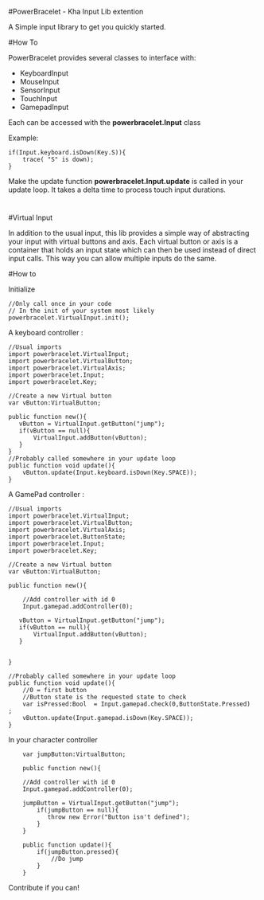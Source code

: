 #PowerBracelet -  Kha Input Lib extention

A Simple input library to get you quickly started.

#How To

PowerBracelet provides several classes to interface with:

- KeyboardInput
- MouseInput
- SensorInput
- TouchInput
- GamepadInput

Each can be accessed with the **powerbracelet.Input** class

Example:

    if(Input.keyboard.isDown(Key.S)){
        trace( "S" is down);
    }


Make the update function **powerbracelet.Input.update** is called in your update loop.
It takes a delta time to process touch input durations.

#

#Virtual Input

In addition to the usual input, this lib provides a simple way of
abstracting your input with virtual buttons and axis.
Each virtual button or axis is a container that holds an input state which can then be used instead of direct input calls.
This way you can allow multiple inputs do the same.

#How to

Initialize

    //Only call once in your code
    // In the init of your system most likely
    powerbracelet.VirtualInput.init();

A keyboard controller :

    //Usual imports
    import powerbracelet.VirtualInput;
    import powerbracelet.VirtualButton;
    import powerbracelet.VirtualAxis;
    import powerbracelet.Input;
    import powerbracelet.Key;

    //Create a new Virtual button
    var vButton:VirtualButton;

    public function new(){
       vButton = VirtualInput.getButton("jump");
       if(vButton == null){
           VirtualInput.addButton(vButton);
       }
    }
    //Probably called somewhere in your update loop
    public function void update(){
        vButton.update(Input.keyboard.isDown(Key.SPACE));
    }

A GamePad controller :

    //Usual imports
    import powerbracelet.VirtualInput;
    import powerbracelet.VirtualButton;
    import powerbracelet.VirtualAxis;
    import powerbracelet.ButtonState;
    import powerbracelet.Input;
    import powerbracelet.Key;

    //Create a new Virtual button
    var vButton:VirtualButton;

    public function new(){

        //Add controller with id 0
        Input.gamepad.addController(0);

       vButton = VirtualInput.getButton("jump");
       if(vButton == null){
           VirtualInput.addButton(vButton);
       }


    }

    //Probably called somewhere in your update loop
    public function void update(){
        //0 = first button
        //Button state is the requested state to check
        var isPressed:Bool  = Input.gamepad.check(0,ButtonState.Pressed)   ;
        vButton.update(Input.gamepad.isDown(Key.SPACE));
    }

In your character controller


        var jumpButton:VirtualButton;

        public function new(){

        //Add controller with id 0
        Input.gamepad.addController(0);

        jumpButton = VirtualInput.getButton("jump");
            if(jumpButton == null){
               throw new Error("Button isn't defined");
            }
        }

        public function update(){
            if(jumpButton.pressed){
                //Do jump
            }
        }

Contribute if you can!